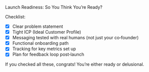 Launch Readiness: So You Think You’re Ready?

Checklist:
- [x] Clear problem statement
- [x] Tight ICP (Ideal Customer Profile)
- [x] Messaging tested with real humans (not just your co‑founder)
- [x] Functional onboarding path
- [x] Tracking for key metrics set up
- [x] Plan for feedback loop post‑launch

If you checked all these, congrats! You’re either ready or delusional.

